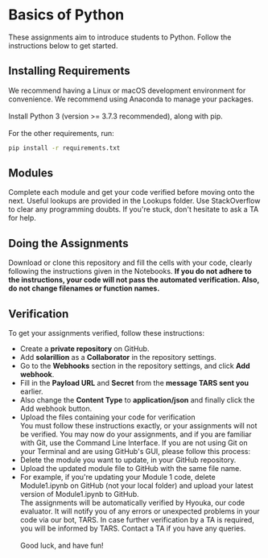 # Basics of Python
These assignments aim to introduce students to Python. Follow the instructions below to get started.
## Installing Requirements
We recommend having a Linux or macOS development environment for convenience. We recommend using Anaconda to manage your packages. <br><br>
Install Python 3 (version >= 3.7.3 recommended), along with pip. <br><br>
For the other requirements, run:
```bash
pip install -r requirements.txt
```
## Modules
Complete each module and get your code verified before moving onto the next. Useful lookups are provided in the Lookups folder. Use StackOverflow to clear any programming doubts. If you're stuck, don't hesitate to ask a TA for help.
## Doing the Assignments
Download or clone this repository and fill the cells with your code, clearly following the instructions given in the Notebooks. **If you do not adhere to the instructions, your code will not pass the automated verification. Also, do not change filenames or function names.**
## Verification
To get your assignments verified, follow these instructions:
* Create a **private repository** on GitHub. <br>
* Add **solarillion** as a **Collaborator** in the repository settings. <br>
* Go to the **Webhooks** section in the repository settings, and click **Add webhook**. <br>
* Fill in the **Payload URL** and **Secret** from the **message TARS sent you** earlier. <br>
* Also change the **Content Type** to **application/json** and finally click the Add webhook button. <br>
* Upload the files containing your code for verification <br>
You must follow these instructions exactly, or your assignments will not be verified. You may now do your assignments, and if you are familiar with Git, use the Command Line Interface. If you are not using Git on your Terminal and are using GitHub's GUI, please follow this process:
* Delete the module you want to update, in your GitHub repository. <br>
* Upload the updated module file to GitHub with the same file name. <br>
* For example, if you're updating your Module 1 code, delete Module1.ipynb on GitHub (not your local folder) and upload your latest version of Module1.ipynb to GitHub. <br>
The assignments will be automatically verified by Hyouka, our code evaluator. It will notify you of any errors or unexpected problems in your code via our bot, TARS. In case further verification by a TA is required, you will be informed by TARS. Contact a TA if you have any queries. <br><br>
Good luck, and have fun!
